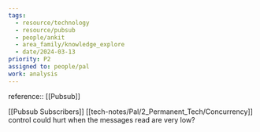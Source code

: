 ```yaml
---
tags:
  - resource/technology
  - resource/pubsub
  - people/ankit
  - area_family/knowledge_explore
  - date/2024-03-13
priority: P2
assigned to: people/pal
work: analysis
---
```


reference:: [[Pubsub]]

[[Pubsub Subscribers]] [[tech-notes/Pal/2_Permanent_Tech/Concurrency]] control could hurt when the messages read are very low? 